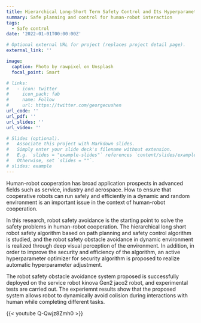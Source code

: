```yaml
---
title: Hierarchical Long-Short Term Safety Control and Its Hyperparameter Optimization
summary: Safe planning and control for human-robot interaction
tags:
  - Safe control
date: '2022-01-01T00:00:00Z'

# Optional external URL for project (replaces project detail page).
external_link: ''

image:
  caption: Photo by rawpixel on Unsplash
  focal_point: Smart

# links:
#   - icon: twitter
#     icon_pack: fab
#     name: Follow
#     url: https://twitter.com/georgecushen
url_code: ''
url_pdf: ''
url_slides: ''
url_video: ''

# Slides (optional).
#   Associate this project with Markdown slides.
#   Simply enter your slide deck's filename without extension.
#   E.g. `slides = "example-slides"` references `content/slides/example-slides.md`.
#   Otherwise, set `slides = ""`.
# slides: example
---
```


Human-robot cooperation has broad application prospects in advanced fields such as service, industry and aerospace. How to ensure that cooperative robots can run safely and efficiently in a dynamic and random environment is an important issue in the context of human-robot cooperation.

In this research, robot safety avoidance is the starting point to solve the safety problems in human-robot cooperation. The hierarchical long short robot safety algorithm based on path planning and safety control algorithm is studied, and the robot safety obstacle
avoidance in dynamic environment is realized through deep visual perception of the environment. In addition, in order to improve the security and efficiency of the algorithm, an active hyperparameter optimizer for security algorithm is proposed to realize automatic
hyperparameter adjustment. 

The robot safety obstacle avoidance system proposed is successfully deployed on the service robot kinova Gen2 jaco2 robot, and experimental tests are carried out. The experiemnt results show that the proposed system allows robot to dynamically avoid colision during interactions with human while completing different tasks.

{{< youtube Q-Qwjz8Zmh0 >}}
